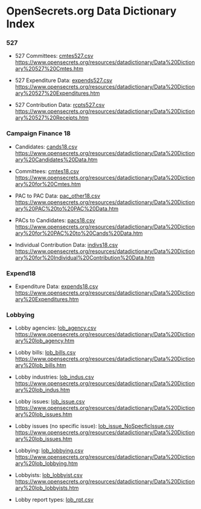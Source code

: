 # OpenSecrets.org Data Dictionary Index #

### 527 ###

- 527 Committees: [cmtes527.csv](../data/open_secrets/527/cmtes527.csv)
<br>https://www.opensecrets.org/resources/datadictionary/Data%20Dictionary%20527%20Cmtes.htm

- 527 Expenditure Data: [expends527.csv](../data/open_secrets/527/expends527.csv)
<br>https://www.opensecrets.org/resources/datadictionary/Data%20Dictionary%20527%20Expenditures.htm

- 527 Contribution Data: [rcpts527.csv](../data/open_secrets/527/rcpts527.csv)
<br>https://www.opensecrets.org/resources/datadictionary/Data%20Dictionary%20527%20Receipts.htm

### Campaign Finance 18 ###

- Candidates: [cands18.csv](../data/open_secrets/CampaignFin18/cands18.csv)
<br>https://www.opensecrets.org/resources/datadictionary/Data%20Dictionary%20Candidates%20Data.htm

- Committees: [cmtes18.csv](../data/open_secrets/CampaignFin18/cmtes18.csv)
<br>https://www.opensecrets.org/resources/datadictionary/Data%20Dictionary%20for%20Cmtes.htm

- PAC to PAC Data: [pac_other18.csv](../data/open_secrets/CampaignFin18/pac_other18.csv)
<br>https://www.opensecrets.org/resources/datadictionary/Data%20Dictionary%20PAC%20to%20PAC%20Data.htm

- PACs to Candidates: [pacs18.csv](../data/open_secrets/CampaignFin18/pacs18.csv)
<br>https://www.opensecrets.org/resources/datadictionary/Data%20Dictionary%20for%20PAC%20to%20Cands%20Data.htm

- Individual Contribution Data: [indivs18.csv](../data/open_secrets/CampaignFin18/indivs18.csv)
<br>https://www.opensecrets.org/resources/datadictionary/Data%20Dictionary%20for%20Individual%20Contribution%20Data.htm

### Expend18 ###

- Expenditure Data: [expends18.csv](../data/open_secrets/Expend22/expends18.csv)
<br>https://www.opensecrets.org/resources/datadictionary/Data%20Dictionary%20Expenditures.htm

### Lobbying ###

- Lobby agencies: [lob_agency.csv](../data/open_secrets/Lobby/lob_agency.csv)
<br>https://www.opensecrets.org/resources/datadictionary/Data%20Dictionary%20lob_agency.htm

- Lobby bills: [lob_bills.csv](../data/open_secrets/Lobby/lob_bills.csv)
<br>https://www.opensecrets.org/resources/datadictionary/Data%20Dictionary%20lob_bills.htm

- Lobby industries: [lob_indus.csv](../data/open_secrets/Lobby/lob_indus.csv)
<br>https://www.opensecrets.org/resources/datadictionary/Data%20Dictionary%20lob_indus.htm

- Lobby issues: [lob_issue.csv](../data/open_secrets/Lobby/lob_issue.csv)
<br>https://www.opensecrets.org/resources/datadictionary/Data%20Dictionary%20lob_issues.htm

- Lobby issues (no specific issue): [lob_issue_NoSpecficIssue.csv](../data/open_secrets/Lobby/lob_issue_NoSpecficIssue.csv)
<br>https://www.opensecrets.org/resources/datadictionary/Data%20Dictionary%20lob_issues.htm

- Lobbying: [lob_lobbying.csv](../data/open_secrets/Lobby/lob_lobbying.csv)
<br>https://www.opensecrets.org/resources/datadictionary/Data%20Dictionary%20lob_lobbying.htm

- Lobbyists: [lob_lobbyist.csv](../data/open_secrets/Lobby/lob_lobbyist.csv)
<br>https://www.opensecrets.org/resources/datadictionary/Data%20Dictionary%20lob_lobbyists.htm

- Lobby report types: [lob_rpt.csv](../data/open_secrets/Lobby/lob_rpt.csv)
<br>